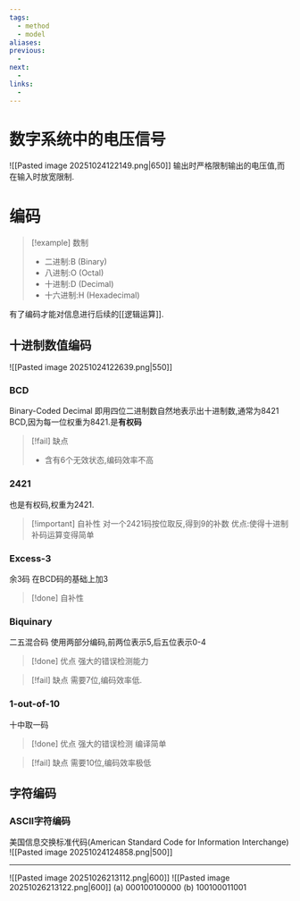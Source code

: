 ```yaml
---
tags:
  - method
  - model
aliases:
previous:
  - 
next:
  - 
links:
  -
---
```


# 数字系统中的电压信号
![[Pasted image 20251024122149.png|650]]
输出时严格限制输出的电压值,而在输入时放宽限制.


# 编码
>[!example] 数制
>- 二进制:B (Binary)
>- 八进制:O (Octal)
>- 十进制:D (Decimal)
>- 十六进制:H (Hexadecimal)

有了编码才能对信息进行后续的[[逻辑运算]].
## 十进制数值编码
![[Pasted image 20251024122639.png|550]]
### BCD
Binary-Coded Decimal
即用四位二进制数自然地表示出十进制数,通常为8421 BCD,因为每一位权重为8421.是**有权码**
>[!fail] 缺点
>- 含有6个无效状态,编码效率不高

### 2421
也是有权码,权重为2421.
>[!important] 自补性
>对一个2421码按位取反,得到9的补数
>优点:使得十进制补码运算变得简单

### Excess-3
余3码
在BCD码的基础上加3

>[!done] 自补性

### Biquinary
二五混合码
使用两部分编码,前两位表示5,后五位表示0-4
>[!done] 优点
>强大的错误检测能力

>[!fail] 缺点
>需要7位,编码效率低.

### 1-out-of-10
十中取一码
>[!done] 优点
>强大的错误检测
>编译简单

>[!fail] 缺点
>需要10位,编码效率极低







## 字符编码
### ASCII字符编码
美国信息交换标准代码(American Standard Code for Information Interchange)
![[Pasted image 20251024124858.png|500]]



---

![[Pasted image 20251026213112.png|600]]
![[Pasted image 20251026213122.png|600]]
(a)
000100100000​
(b)
100100011001